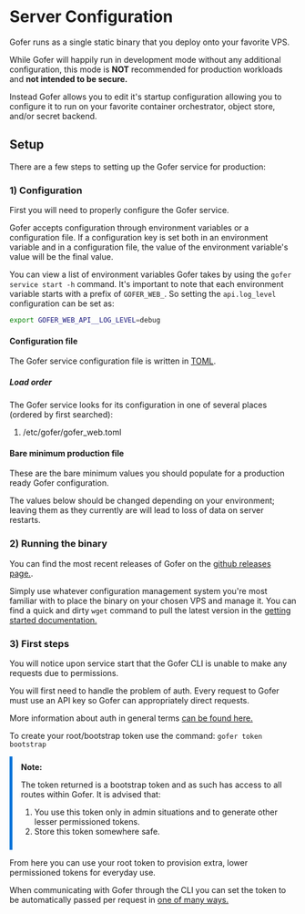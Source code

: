 # Server Configuration

Gofer runs as a single static binary that you deploy onto your favorite VPS.

While Gofer will happily run in development mode without any additional configuration, this mode is **NOT**
recommended for production workloads and **not intended to be secure.**

Instead Gofer allows you to edit it's startup configuration allowing you to configure it to run on your favorite
container orchestrator, object store, and/or secret backend.

## Setup

There are a few steps to setting up the Gofer service for production:

### 1) Configuration

First you will need to properly configure the Gofer service.

Gofer accepts configuration through environment variables or a configuration file. If a configuration key
is set both in an environment variable and in a configuration file, the value of the environment variable's
value will be the final value.

You can view a list of environment variables Gofer takes by using the `gofer service start -h` command. It's
important to note that each environment variable starts with a prefix of `GOFER_WEB_`. So setting the `api.log_level`
configuration can be set as:

```bash
export GOFER_WEB_API__LOG_LEVEL=debug
```

#### Configuration file

The Gofer service configuration file is written in [TOML](https://toml.io/en/).

##### Load order

The Gofer service looks for its configuration in one of several places (ordered by first searched):

1. /etc/gofer/gofer_web.toml

#### Bare minimum production file

These are the bare minimum values you should populate for a production ready Gofer configuration.

The values below should be changed depending on your environment; leaving them as they currently are will lead to loss
of data on server restarts.

### 2) Running the binary

You can find the most recent releases of Gofer on the [github releases page.](https://github.com/clintjedwards/gofer/releases).

Simply use whatever configuration management system you're most familiar with to place the binary on your chosen
VPS and manage it. You can find a quick and dirty `wget` command to pull the
latest version in the [getting started documentation.](../../guide/index.html)

### 3) First steps

You will notice upon service start that the Gofer CLI is unable to make any requests due to permissions.

You will first need to handle the problem of auth. Every request to Gofer must use an API key so Gofer can
appropriately direct requests.

More information about auth in general terms [can be found here.](./authz_n.md)

To create your root/bootstrap token use the command: `gofer token bootstrap`

<div class="box note">
  <div class="text">
  <strong>Note:</strong>

  <p>The token returned is a bootstrap token and as such has access to all routes within Gofer. It is advised that:</p>
    <ol>
      <li> You use this token only in admin situations and to generate other lesser permissioned tokens.</li>
      <li> Store this token somewhere safe. </li>
    </ol>
    </div>
</div>

From here you can use your root token to provision extra, lower permissioned tokens for everyday use.

When communicating with Gofer through the CLI you can set the token to be automatically passed per request in
[one of many ways.](../../cli/configuration.md)

<style>
.box {
    padding: 10px 15px;
    margin: 10px 0;
    align-items: center;
}

.note {
    border-left: 5px solid #0074d9;
}
</style>
